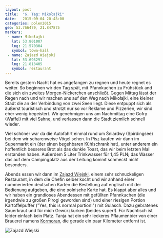 ```yaml
---
layout: post
title:  "6. Tag: Mikołajki"
date:   2015-09-04 20:48:00
categories: polen2015
geo: 53.766479, 21.847875
markers:
 - name: Mikołajki
   lat: 53.801007
   lng: 21.570304
   symbol: town-hall
 - name: Zajazd Wiejski
   lat: 53.693291
   lng: 21.813405
   symbol: restaurant
---
```


Bereits gestern Nacht hat es angefangen zu regnen und heute regnet es weiter. So beginnen wir den Tag spät, mit 
Pfannkuchen zu Frühstück and die sich ein zweites Morgen-Nickerchen anschließt. Gegen Mittag lässt der Regen nach und
wir machen uns auf den Weg nach Mikołajki, eine kleiner Stadt die an der Verbindung von zwei Seen liegt. Diese entpuppt
sich als äußerst touristisch und strotzt nur so vor Reklame und Pizzerien, wir sind eher wenig begeistert. Wir 
genehmigen uns am Nachmittag eine Gofry (Waffel) mit viel Sahne, und verlassen dann die Stadt ziemlich schnell wieder.

Viel schöner war da die Autofahrt einmal rund um Śniardwy (Spirdingsee) bei dem wir scharenweise Vögel sehen. In
Pisz kaufen wir dann im Supermarkt ein (der einen begehbaren Kühlschrank hat), unter anderem ein hoffentlich besseres 
Brot als das dunkle Toast, das wir beim letzten Mal erstanden haben. Außerdem 5 Liter Trinkwasser für 1,45 PLN; das 
Wasser das auf dem Campingplatz aus der Leitung kommt schmeckt nicht besonders.

Abends essen wir dann im [Zajazd Wiejski](http://www.zajazdwiejski.pl/), einem sehr schnuckeligen Restaurant, in dem
die Chefin selber kocht und wir anhand einer nummerierten deutschen Karten die Bestellung auf englisch mit der Bedienung
aufgeben, die eine polnische Karte hat. Es klappt aber alles und wir haben ein grandioses Abendessen mit gefüllten
 Pfannkuchen (die irgendwie zu großen Pirogi geworden sind) und einer riesigen Portion Kartoffelpuffer ("Yes, this is
 normal portion!") mit Gulasch. Dazu gebratenes Sauerkraut und für mich Gewürzkurken (beides super!).
 Für Nachtisch ist leider einfach kein Platz. Tanja hat ein sehr leckeres Pflaumenbier
 von einer Brauerei namens [Kormoran](http://browarkormoran.pl/), die gerade ein paar Kilometer entfernt ist.
 
![Zajazd Wiejski](https://pbs.twimg.com/media/COE0v1HUYAEhTQH.jpg:orig)
